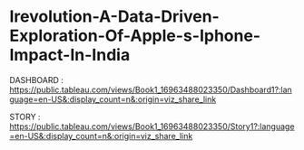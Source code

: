 # Irevolution-A-Data-Driven-Exploration-Of-Apple-s-Iphone-Impact-In-India
DASHBOARD : https://public.tableau.com/views/Book1_16963488023350/Dashboard1?:language=en-US&:display_count=n&:origin=viz_share_link

STORY : https://public.tableau.com/views/Book1_16963488023350/Story1?:language=en-US&:display_count=n&:origin=viz_share_link
